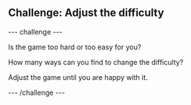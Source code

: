 

## Challenge: Adjust the difficulty

--- challenge ---

Is the game too hard or too easy for you? 

How many ways can you find to change the difficulty? 

Adjust the game until you are happy with it. 

--- /challenge ---

